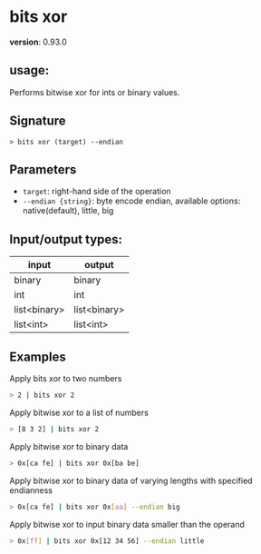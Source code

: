 # bits xor

**version**: 0.93.0

## **usage**:

Performs bitwise xor for ints or binary values.

## Signature

`> bits xor (target) --endian`

## Parameters

- `target`: right-hand side of the operation
- `--endian {string}`: byte encode endian, available options: native(default), little, big

## Input/output types:

| input          | output         |
| -------------- | -------------- |
| binary         | binary         |
| int            | int            |
| list\<binary\> | list\<binary\> |
| list\<int\>    | list\<int\>    |

## Examples

Apply bits xor to two numbers

```bash
> 2 | bits xor 2
```

Apply bitwise xor to a list of numbers

```bash
> [8 3 2] | bits xor 2
```

Apply bitwise xor to binary data

```bash
> 0x[ca fe] | bits xor 0x[ba be]
```

Apply bitwise xor to binary data of varying lengths with specified endianness

```bash
> 0x[ca fe] | bits xor 0x[aa] --endian big
```

Apply bitwise xor to input binary data smaller than the operand

```bash
> 0x[ff] | bits xor 0x[12 34 56] --endian little
```
